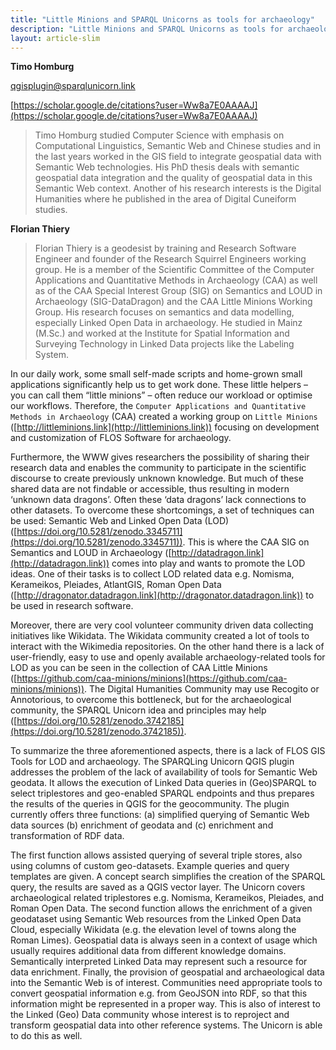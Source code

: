 ```yaml
---
title: "Little Minions and SPARQL Unicorns as tools for archaeology"
description: "Little Minions and SPARQL Unicorns as tools for archaeology"
layout: article-slim
---
```


**Timo Homburg**

[qgisplugin@sparqlunicorn.link](mailto:qgisplugin@sparqlunicorn.link)

[https://scholar.google.de/citations?user=Ww8a7E0AAAAJ](https://scholar.google.de/citations?user=Ww8a7E0AAAAJ)

> Timo Homburg studied Computer Science with emphasis on Computational Linguistics, Semantic Web and Chinese studies and in the last years worked in the GIS field to integrate geospatial data with Semantic Web technologies. His PhD thesis deals with semantic geospatial data integration and the quality of geospatial data in this Semantic Web context. Another of his research interests   is the Digital Humanities where he published in the area of Digital Cuneiform studies.

**Florian Thiery**

> Florian Thiery is a geodesist by training and Research Software Engineer and founder of the Research Squirrel Engineers working group. He is a member of the Scientific Committee of the Computer Applications and Quantitative Methods in Archaeology (CAA) as well as of the CAA Special Interest Group (SIG) on Semantics and LOUD in Archaeology (SIG-DataDragon) and the CAA Little Minions Working Group. His research focuses on semantics and data modelling, especially Linked Open Data in archaeology. He studied in Mainz (M.Sc.) and worked at the Institute for Spatial Information and Surveying Technology in Linked Data projects like the Labeling System.

In our daily work, some small self-made scripts and home-grown small applications significantly help us to get work done. These little helpers – you can call them “little minions” – often reduce our workload or optimise our workflows. Therefore, the `Computer Applications and Quantitative Methods in Archaeology` (CAA) created a working group on `Little Minions` ([http://littleminions.link](http://littleminions.link)) focusing on development and customization of FLOS Software for archaeology.

Furthermore, the WWW gives researchers the possibility of sharing their research data and enables the community to participate in the scientific discourse to create previously unknown knowledge. But much of these shared data are not findable or accessible, thus resulting in modern ‘unknown data dragons’. Often these ‘data dragons’ lack connections to other datasets. To overcome these shortcomings, a set of techniques can be used: Semantic Web and Linked Open Data (LOD) ([https://doi.org/10.5281/zenodo.3345711](https://doi.org/10.5281/zenodo.3345711)). This is where the CAA SIG on Semantics and LOUD in Archaeology ([http://datadragon.link](http://datadragon.link)) comes into play and wants to promote the LOD ideas. One of their tasks is to collect LOD related data e.g. Nomisma, Kerameikos, Pleiades, AtlantGIS, Roman Open Data ([http://dragonator.datadragon.link](http://dragonator.datadragon.link)) to be used  in research software.

Moreover, there are very cool volunteer  community driven data collecting initiatives like Wikidata. The Wikidata community created a lot of tools to interact with the Wikimedia repositories. On the other hand there is a lack of user-friendly, easy to use and openly available archaeology-related tools for LOD as you can be seen in the collection of CAA Little Minions ([https://github.com/caa-minions/minions](https://github.com/caa-minions/minions)). The Digital Humanities Community may use Recogito or Annotorious, to overcome this bottleneck, but for the archaeological community, the SPARQL Unicorn idea and principles may help ([https://doi.org/10.5281/zenodo.3742185](https://doi.org/10.5281/zenodo.3742185)).

To summarize the three aforementioned aspects, there is a lack of FLOS GIS Tools for LOD and archaeology. The SPARQLing Unicorn QGIS plugin addresses the problem of the lack of availability of tools for Semantic Web geodata. It allows the execution of Linked Data queries in (Geo)SPARQL to select  triplestores and geo-enabled SPARQL endpoints and thus prepares the results of the queries in QGIS for the geocommunity. The plugin currently offers three functions: (a) simplified querying of Semantic Web data sources (b) enrichment of geodata and (c) enrichment and transformation of RDF data.

The first function allows assisted querying of several triple stores, also using columns of custom geo-datasets. Example queries and query templates are given. A concept search simplifies the creation of the SPARQL query, the results are saved as a QGIS vector layer. The Unicorn covers archaeological related triplestores e.g. Nomisma, Kerameikos, Pleiades, and Roman Open Data. The second function allows the enrichment of a given geodataset using Semantic Web resources from the Linked Open Data Cloud, especially Wikidata (e.g. the elevation level of towns along the Roman Limes). Geospatial data is always seen in a context of usage which usually requires additional data from different knowledge domains. Semantically interpreted Linked Data may represent such a resource for data enrichment. Finally, the provision of geospatial and archaeological data into the Semantic Web is of interest. Communities need appropriate tools to convert geospatial information e.g. from GeoJSON into RDF, so that this information might be represented in a proper way. This is also of interest to the Linked (Geo) Data community whose interest is to reproject and transform geospatial data into other reference systems. The Unicorn is able to do this as well.